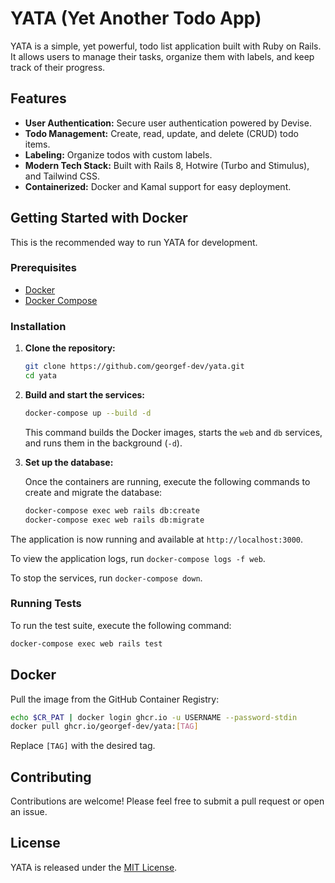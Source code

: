 # YATA (Yet Another Todo App)

YATA is a simple, yet powerful, todo list application built with Ruby on Rails. It allows users to manage their tasks, organize them with labels, and keep track of their progress.

## Features

- **User Authentication:** Secure user authentication powered by Devise.
- **Todo Management:** Create, read, update, and delete (CRUD) todo items.
- **Labeling:** Organize todos with custom labels.
- **Modern Tech Stack:** Built with Rails 8, Hotwire (Turbo and Stimulus), and Tailwind CSS.
- **Containerized:** Docker and Kamal support for easy deployment.

## Getting Started with Docker

This is the recommended way to run YATA for development.

### Prerequisites

- [Docker](https://docs.docker.com/get-docker/)
- [Docker Compose](https://docs.docker.com/compose/install/)

### Installation

1.  **Clone the repository:**

    ```bash
    git clone https://github.com/georgef-dev/yata.git
    cd yata
    ```

2.  **Build and start the services:**

    ```bash
    docker-compose up --build -d
    ```

    This command builds the Docker images, starts the `web` and `db` services, and runs them in the background (`-d`).

3.  **Set up the database:**

    Once the containers are running, execute the following commands to create and migrate the database:

    ```bash
    docker-compose exec web rails db:create
    docker-compose exec web rails db:migrate
    ```

The application is now running and available at `http://localhost:3000`.

To view the application logs, run `docker-compose logs -f web`.

To stop the services, run `docker-compose down`.

### Running Tests

To run the test suite, execute the following command:

```bash
docker-compose exec web rails test
```

## Docker

Pull the image from the GitHub Container Registry:

```bash
echo $CR_PAT | docker login ghcr.io -u USERNAME --password-stdin
docker pull ghcr.io/georgef-dev/yata:[TAG]
```

Replace `[TAG]` with the desired tag.

## Contributing

Contributions are welcome! Please feel free to submit a pull request or open an issue.

## License

YATA is released under the [MIT License](https://opensource.org/license/MIT).
